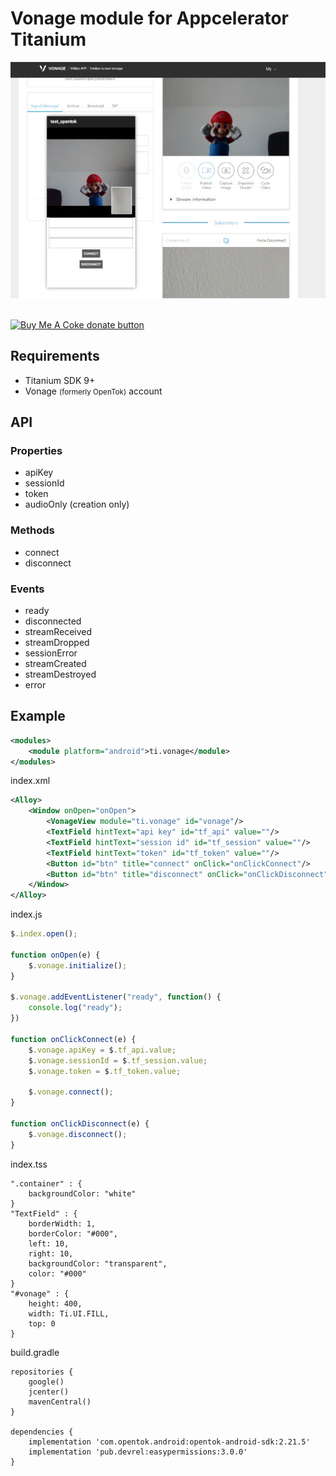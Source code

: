# Vonage module for Appcelerator Titanium

<img src="images/vonage.jpg"/>

<br/>
<br/>

<span class="badge-buymeacoffee"><a href="https://www.buymeacoffee.com/miga" title="donate"><img src="https://img.shields.io/badge/buy%20me%20a%20coke-donate-orange.svg" alt="Buy Me A Coke donate button" /></a></span>

## Requirements

* Titanium SDK 9+
* Vonage <small>(formerly OpenTok)</small> account

## API

### Properties
* apiKey
* sessionId
* token
* audioOnly (creation only)

### Methods
* connect
* disconnect

### Events
* ready
* disconnected
* streamReceived
* streamDropped
* sessionError
* streamCreated
* streamDestroyed
* error

## Example

```xml
<modules>
    <module platform="android">ti.vonage</module>
</modules>
```

index.xml
```xml
<Alloy>
	<Window onOpen="onOpen">
		<VonageView module="ti.vonage" id="vonage"/>
		<TextField hintText="api key" id="tf_api" value=""/>
		<TextField hintText="session id" id="tf_session" value=""/>
		<TextField hintText="token" id="tf_token" value=""/>
		<Button id="btn" title="connect" onClick="onClickConnect"/>
        <Button id="btn" title="disconnect" onClick="onClickDisconnect"/>
	</Window>
</Alloy>

```

index.js
```javascript
$.index.open();

function onOpen(e) {
	$.vonage.initialize();
}

$.vonage.addEventListener("ready", function() {
	console.log("ready");
})

function onClickConnect(e) {
	$.vonage.apiKey = $.tf_api.value;
	$.vonage.sessionId = $.tf_session.value;
	$.vonage.token = $.tf_token.value;

	$.vonage.connect();
}

function onClickDisconnect(e) {
	$.vonage.disconnect();
}
```

index.tss
```
".container" : {
	backgroundColor: "white"
}
"TextField" : {
	borderWidth: 1,
	borderColor: "#000",
	left: 10,
	right: 10,
	backgroundColor: "transparent",
	color: "#000"
}
"#vonage" : {
	height: 400,
	width: Ti.UI.FILL,
	top: 0
}
```

build.gradle
```
repositories {
	google()
	jcenter()
	mavenCentral()
}

dependencies {
	implementation 'com.opentok.android:opentok-android-sdk:2.21.5'
	implementation 'pub.devrel:easypermissions:3.0.0'
}
```
